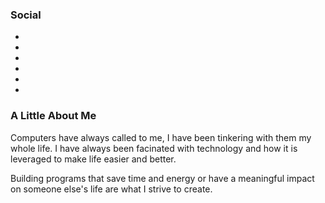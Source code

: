 ### Social

<div class="social-icons">
<ul>
<li><a href="http://corywestropp.com/develop/" alt="My Blog"><i class="icon-pencil"></i></a><li>
<li><a href="https://github.com/coryrwest" alt="My Github"><i class="icon-github"></i></a><li>
<li><a href="https://www.linkedin.com/in/corywest" alt="My Linkedin"><i class="icon-linkedin"></i></a><li>
</ul>
</div>

### A Little About Me

Computers have always called to me, I have been tinkering with them my whole life. I have always been facinated with technology and how it is leveraged to make life easier and better.

Building programs that save time and energy or have a meaningful impact on someone else's life are what I strive to create.
